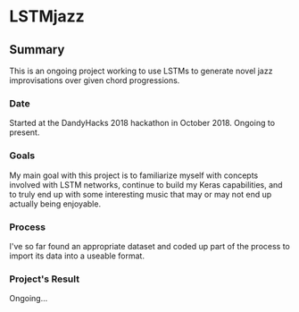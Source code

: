 # LSTMjazz
## Summary
This is an ongoing project working to use LSTMs to generate novel jazz improvisations over given chord progressions.

### Date
Started at the DandyHacks 2018 hackathon in October 2018. Ongoing to present.

### Goals
My main goal with this project is to familiarize myself with concepts involved with LSTM networks, continue to build my Keras 
capabilities, and to truly end up with some interesting music that may or may not end up actually being enjoyable.


### Process
I've so far found an appropriate dataset and coded up part of the process to import its data into a useable format.

### Project's Result
Ongoing...
